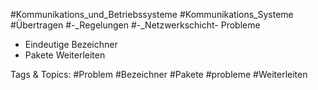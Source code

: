 #Kommunikations_und_Betriebssysteme #Kommunikations_Systeme #Übertragen #-_Regelungen #-_Netzwerkschicht- Probleme
  - Eindeutige Bezeichner
  - Pakete Weiterleiten

   Tags & Topics:
   #Problem
   #Bezeichner
   #Pakete
   #probleme
   #Weiterleiten